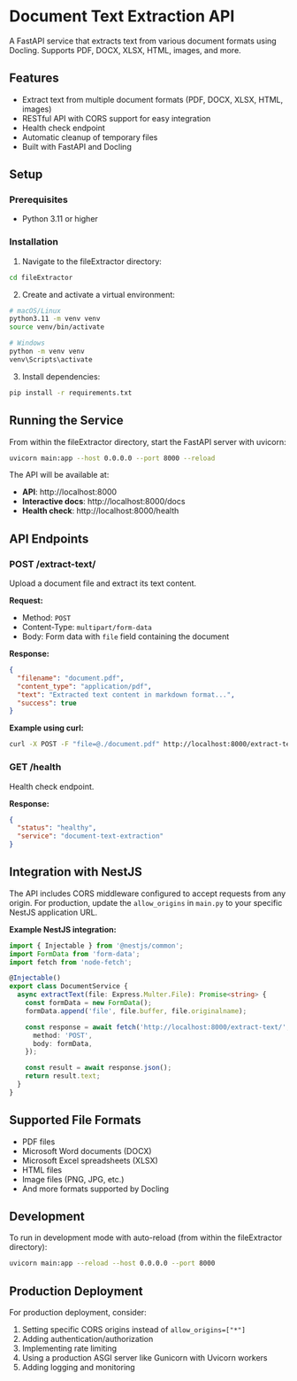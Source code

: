 # Document Text Extraction API

A FastAPI service that extracts text from various document formats using Docling. Supports PDF, DOCX, XLSX, HTML, images, and more.

## Features

- Extract text from multiple document formats (PDF, DOCX, XLSX, HTML, images)
- RESTful API with CORS support for easy integration
- Health check endpoint
- Automatic cleanup of temporary files
- Built with FastAPI and Docling

## Setup

### Prerequisites

- Python 3.11 or higher

### Installation

1. Navigate to the fileExtractor directory:

```bash
cd fileExtractor
```

2. Create and activate a virtual environment:

```bash
# macOS/Linux
python3.11 -m venv venv
source venv/bin/activate

# Windows
python -m venv venv
venv\Scripts\activate
```

3. Install dependencies:

```bash
pip install -r requirements.txt
```

## Running the Service

From within the fileExtractor directory, start the FastAPI server with uvicorn:

```bash
uvicorn main:app --host 0.0.0.0 --port 8000 --reload
```

The API will be available at:
- **API**: http://localhost:8000
- **Interactive docs**: http://localhost:8000/docs
- **Health check**: http://localhost:8000/health

## API Endpoints

### POST /extract-text/

Upload a document file and extract its text content.

**Request:**
- Method: `POST`
- Content-Type: `multipart/form-data`
- Body: Form data with `file` field containing the document

**Response:**
```json
{
  "filename": "document.pdf",
  "content_type": "application/pdf",
  "text": "Extracted text content in markdown format...",
  "success": true
}
```

**Example using curl:**
```bash
curl -X POST -F "file=@./document.pdf" http://localhost:8000/extract-text/
```

### GET /health

Health check endpoint.

**Response:**
```json
{
  "status": "healthy",
  "service": "document-text-extraction"
}
```

## Integration with NestJS

The API includes CORS middleware configured to accept requests from any origin. For production, update the `allow_origins` in `main.py` to your specific NestJS application URL.

**Example NestJS integration:**

```typescript
import { Injectable } from '@nestjs/common';
import FormData from 'form-data';
import fetch from 'node-fetch';

@Injectable()
export class DocumentService {
  async extractText(file: Express.Multer.File): Promise<string> {
    const formData = new FormData();
    formData.append('file', file.buffer, file.originalname);

    const response = await fetch('http://localhost:8000/extract-text/', {
      method: 'POST',
      body: formData,
    });

    const result = await response.json();
    return result.text;
  }
}
```

## Supported File Formats

- PDF files
- Microsoft Word documents (DOCX)
- Microsoft Excel spreadsheets (XLSX)
- HTML files
- Image files (PNG, JPG, etc.)
- And more formats supported by Docling

## Development

To run in development mode with auto-reload (from within the fileExtractor directory):

```bash
uvicorn main:app --reload --host 0.0.0.0 --port 8000
```

## Production Deployment

For production deployment, consider:

1. Setting specific CORS origins instead of `allow_origins=["*"]`
2. Adding authentication/authorization
3. Implementing rate limiting
4. Using a production ASGI server like Gunicorn with Uvicorn workers
5. Adding logging and monitoring